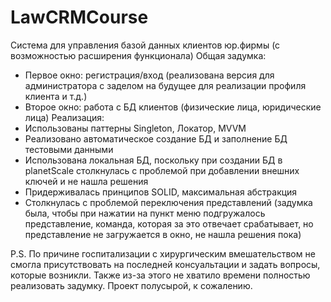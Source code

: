 # LawСRMCourse
Система для управления базой данных клиентов юр.фирмы (с возможностью расширения функционала)
Общая задумка: 
- Первое окно: регистрация/вход (реализована версия для администратора  с заделом на будущее для реализации профиля клиента и т.д.)
- Второе окно: работа с БД клиентов (физические лица, юридические лица)
Реализация:
- Использованы паттерны Singleton, Локатор, MVVM
- Реализовано автоматическое создание БД и заполнение БД тестовыми данными
- Использована локальная БД, поскольку при создании БД в planetScale столкнулась с проблемой при добавлении внешних ключей и не нашла решения
- Придерживалась принципов SOLID, максимальная абстракция
- Столкнулась с проблемой переключения представлений (задумка была, чтобы при нажатии на пункт меню подгружалось представление, команда, которая за это отвечает срабатывает, но представление не загружается в окно, не нашла решения пока)

P.S. По причине госпитализации с хирургическим вмешательством не смогла присутствовать на последней консуальтации и задать вопросы, которые возникли. Также из-за этого не хватило времени полностью реализовать задумку. Проект полусырой, к сожалению.
